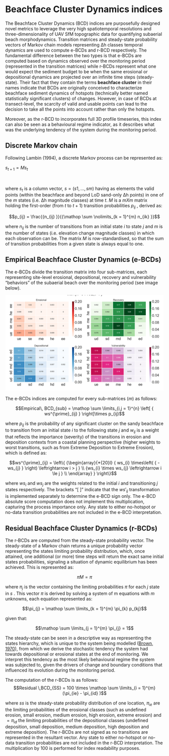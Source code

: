 # Beachface Cluster Dynamics indices

The Beachface Cluster Dynamics (BCD) indices are purposefully designed novel metrics to leverage the very high spatiotemporal resolutions and three-dimensionality of UAV SfM topographic data for quantifying subaerial beach morphodynamics. Transition matrices and steady-state probability vectors of Markov chain models representing Δh classes temporal dynamics are used to compute e-BCDs and r-BCD respectively.
The fundamental difference between the two types is that e-BCDs are computed based on dynamics observed over the monitoring period (represented in the transition matrices) while r-BCDs represent what one would expect the sediment budget to be when the same erosional or depositional dynamics are projected over an infinite time steps (steady-state).
Their fact that they contain the terms __beachface cluster__ in their names indicate that BCDs are originally conceived to characterize beachface sediment dynamics of hotspots (technically better named statistically significant clusters) of changes. However, in case of BCDs at transect-level, the scarcity of valid and usable points can lead to the decision to take all the points into account rather than only the hotspots.

Moreover, as the r-BCD to incorporates full 3D profile timeseries, this index can also be seen as a behavioural regime indicator, as it describes what was the underlying tendency of the system during the monitoring period.

## Discrete Markov chain

Following Lambin (1994), a discrete Markov process can be represented as:

$s_{t + 1} = Ms_{t}$

<br>

where $s_{t}$ is a column vector, $s=(s1,..., sm)$ having as elements the valid points (within the beachface and beyond LoD sand-only Δh points) in one of the $m$ states (i.e. Δh magnitude classes) at time $t$. $M$ is a $m X m$ matrix holding the first-order (from $t$ to $t+1$) transition probabilities $p_{ij}$ , derived as:

$$p_{ij} = \frac{{n_{ij} }}{{\mathop \sum \nolimits_{k = 1}^{m} n_{ik} }}$$

where $n_{ij}$ is the number of transitions from an initial state $i$ to state $j$ and $m$ is the number of states (i.e. elevation change magnitude classes) in which each observation can be. The matrix $M$ is row-standardised, so that the sum of transition probabilities from a given state is always equal to one.

## Empirical Beachface Cluster Dynamics (e-BCDs)
The e-BCDs divide the transition matrix into four sub-matrices, each representing site-level erosional, depositional, recovery and vulnerability “behaviors” of the subaerial beach over the monitoring period (see image below).

![im](images/wbl_p_matrix.png)

The e-BCDs indices are computed for every sub-matrices ($m$) as follows:

$$Empirical\, BCD_{sub} = \mathop \sum \limits_{i,j = 1}^{n} \left[ { ws^{\prime}_{ij} } \right]\times p_{ij}$$


where $p_{ij}$ is the probability of any significant cluster on the sandy beachface to transition from an initial state $i$ to the following state $j$ and $w_{ij}$ is a weight that reflects the importance (severity) of the transitions in erosion and deposition contexts from a coastal planning perspective (higher weights to worst transitions, such as from Extreme Deposition to Extreme Erosion), which is defined as:

$$ws^{\prime}_{ij} = \left\{ {\begin{array}{*{20}l} { ws_{i} \times\left( { - ws_{j} } \right) \leftrightarrow i > j } \\ {ws_{i} \times ws_{j} \leftrightarrow i \le j } \\ \end{array} } \right\}$$

where $ws_{i}$ and $ws_{j}$ are the weights related to the initial $i$ and transitioning $j$ states respectively. The brackets “[ ]” indicate that the $ws'_{ij}$ transformation is implemented separately to determine the e-BCD sign only. The e-BCD absolute score computation does not implement this multiplication, capturing the process importance only. Any state to either no-hotspot or no-data transition probabilities are not included in the e-BCD interpretation.

## Residual Beachface Cluster Dynamics (r-BCDs)
The r-BCDs are computed from the steady-state probability vector.
The steady-state of a Markov chain returns a unique probability vector representing the states limiting probability distribution, which, once attained, one additional (or more) time steps will return the exact same initial states probabilities, signaling a situation of dynamic equilibrium has been achieved. This is represented as:

$$\pi M = \pi$$

where $π_{j}$   is the vector containing the limiting probabilities $π$ for each $j$  state in $s$ . This vector $π$  is derived by solving a system of m equations with $m$  unknowns, each equation represented as:

$$\pi_{j} = \mathop \sum \limits_{k = 1}^{m} \pi_{k} p_{kj}$$

given that:

$$\mathop \sum \limits_{j = 1}^{m} \pi_{j} = 1$$

The steady-state can be seen in a descriptive way as representing the states hierarchy, which is unique to the system being modelled ([Brown, 1970](http://dx.doi.org/10.2307/143152)), from which we derive the stochastic tendency the system had towards depositional or erosional states at the end of monitoring. We interpret this tendency as the most likely behavioural regime the system was subjected to, given the drivers of change and boundary conditions that influenced its evolution during the monitoring period.

The computation of the r-BCDs is as follows:
$$Residual \,BCD_{SS} = 100 \times \mathop \sum \limits_{i = 1}^{m} (\pi_{ie} - \pi_{id} )$$

where $ss$  is the steady-state probability distribution of one location, $π_{ie}$  are the limiting probabilities of the erosional classes (such as undefined erosion, small erosion, medium erosion, high erosion, extreme erosion) and $=π_{id}$  the limiting probabilities of the depositional classes (undefined deposition, small deposition, medium deposition, high deposition and extreme deposition). The r-BCDs are not signed as no transitions are represented in the resultant vector. Any state to either no-hotspot or no-data transition probabilities are not included in the r-BCD interpretation. The multiplication by 100 is performed for index readability purposes.
